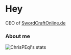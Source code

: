 # Hey

CEO of [SwordCraftOnline.de]

### About me


<img aligin="left" alt="ChrisPEql's stats" src="https://github-readme-stats.vercel.app/api?username=ChrisPEql&show_icons=true&theme=radical">

[SwordCraftOnline.de]: https://swordcraftonline.de

